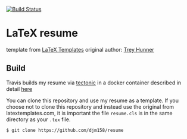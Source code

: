 [![Build Status](https://app.travis-ci.com/djm158/resume.svg?branch=master)](https://app.travis-ci.com/djm158/resume)
# LaTeX resume

template from [LaTeX Templates](http://www.latextemplates.com/template/medium-length-professional-cv)
original author: [Trey Hunner](http://treyhunner.com/)

## Build

Travis builds my resume via [tectonic](https://tectonic-typesetting.github.io/en-US/) in a docker container described in detail [here](https://github.com/PHPirates/travis-ci-latex-pdf#1-docker-image-with-tectonic)

You can clone this repository and use my resume as a template. If you choose not to clone this repository and instead use the original from latextemplates.com, it is important the file `resume.cls` is in the same directory as your `.tex` file.

```sh
$ git clone https://github.com/djm158/resume
```
